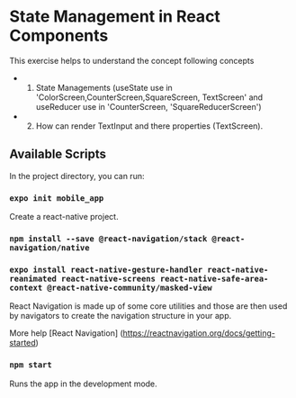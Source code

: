 # State Management in React Components

This exercise helps to understand the concept following concepts

- 1. State Managements (useState use in 'ColorScreen,CounterScreen,SquareScreen, TextScreen' and useReducer use in 'CounterScreen, 'SquareReducerScreen')
- 2. How can render TextInput and there properties (TextScreen).

## Available Scripts

In the project directory, you can run:

### `expo init mobile_app`

Create a react-native project.

### `npm install --save @react-navigation/stack @react-navigation/native`

### `expo install react-native-gesture-handler react-native-reanimated react-native-screens react-native-safe-area-context @react-native-community/masked-view`

React Navigation is made up of some core utilities and those are then used by navigators to create the navigation structure in your app.

More help [React Navigation] (https://reactnavigation.org/docs/getting-started)

### `npm start`

Runs the app in the development mode.<br />
